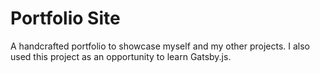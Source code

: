 # Portfolio Site
A handcrafted portfolio to showcase myself and my other projects. I also used this project as an opportunity to learn Gatsby.js.
